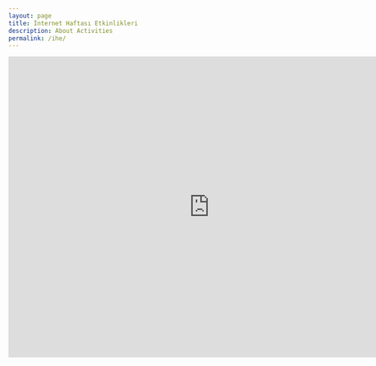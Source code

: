 ```yaml
---
layout: page
title: İnternet Haftası Etkinlikleri
description: About Activities
permalink: /ihe/
---
```

<iframe src="https://calendar.google.com/calendar/b/2/embed?title=Mu-Cyber%20%C4%B0nternet%20Haftas%C4%B1%20Etkinlikleri&amp;showTitle=0&amp;showNav=0&amp;showDate=0&amp;showPrint=0&amp;showTabs=0&amp;showCalendars=0&amp;showTz=0&amp;mode=DAY&amp;dates=20180411/20180411&amp;height=600&amp;wkst=1&amp;hl=tr&amp;bgcolor=%23ffffff&amp;src=mucyberlab%40gmail.com&amp;color=%23A32929&amp;ctz=Europe%2FIstanbul" style="border-width:0" width="800" height="600" frameborder="0" scrolling="no"></iframe>
